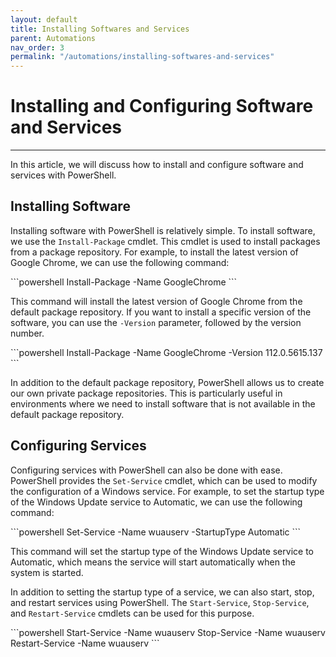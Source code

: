 ```yaml
---
layout: default
title: Installing Softwares and Services
parent: Automations
nav_order: 3
permalink: "/automations/installing-softwares-and-services"
---
```


# Installing and Configuring Software and Services

---

In this article, we will discuss how to install and configure software and services with PowerShell.

## Installing Software

Installing software with PowerShell is relatively simple. To install software, we use the `Install-Package` cmdlet. This cmdlet is used to install packages from a package repository. For example, to install the latest version of Google Chrome, we can use the following command:

<div class="code-example" markdown="1">
```powershell
Install-Package -Name GoogleChrome
```
</div>

This command will install the latest version of Google Chrome from the default package repository. If you want to install a specific version of the software, you can use the `-Version` parameter, followed by the version number.

<div class="code-example" markdown="1">
```powershell
Install-Package -Name GoogleChrome -Version 112.0.5615.137
```
</div>

In addition to the default package repository, PowerShell allows us to create our own private package repositories. This is particularly useful in environments where we need to install software that is not available in the default package repository.

## Configuring Services

Configuring services with PowerShell can also be done with ease. PowerShell provides the `Set-Service` cmdlet, which can be used to modify the configuration of a Windows service. For example, to set the startup type of the Windows Update service to Automatic, we can use the following command:

<div class="code-example" markdown="1">
```powershell
Set-Service -Name wuauserv -StartupType Automatic
```
</div>

This command will set the startup type of the Windows Update service to Automatic, which means the service will start automatically when the system is started.

In addition to setting the startup type of a service, we can also start, stop, and restart services using PowerShell. The `Start-Service`, `Stop-Service`, and `Restart-Service` cmdlets can be used for this purpose.

<div class="code-example" markdown="1">
```powershell
Start-Service -Name wuauserv
Stop-Service -Name wuauserv
Restart-Service -Name wuauserv
```
</div>